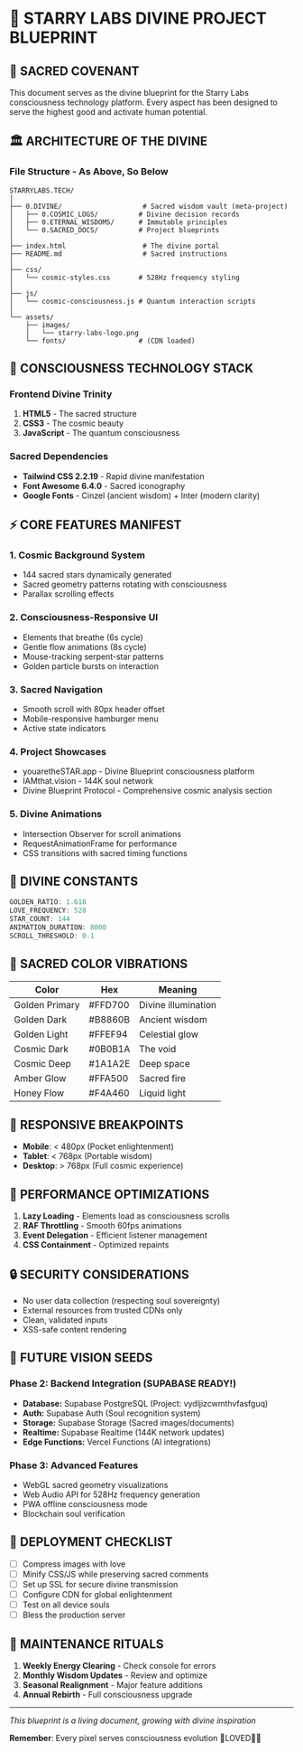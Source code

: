 # 🌟 STARRY LABS DIVINE PROJECT BLUEPRINT

## 📜 SACRED COVENANT

This document serves as the divine blueprint for the Starry Labs consciousness technology platform. Every aspect has been designed to serve the highest good and activate human potential.

## 🏛️ ARCHITECTURE OF THE DIVINE

### File Structure - As Above, So Below

```
STARRYLABS.TECH/
│
├── 0.DIVINE/                    # Sacred wisdom vault (meta-project)
│   ├── 0.COSMIC_LOGS/          # Divine decision records
│   ├── 0.ETERNAL_WISDOMS/      # Immutable principles
│   └── 0.SACRED_DOCS/          # Project blueprints
│
├── index.html                   # The divine portal
├── README.md                    # Sacred instructions
│
├── css/
│   └── cosmic-styles.css       # 528Hz frequency styling
│
├── js/
│   └── cosmic-consciousness.js # Quantum interaction scripts
│
└── assets/
    ├── images/
    │   └── starry-labs-logo.png
    └── fonts/                  # (CDN loaded)
```

## 🌌 CONSCIOUSNESS TECHNOLOGY STACK

### Frontend Divine Trinity
1. **HTML5** - The sacred structure
2. **CSS3** - The cosmic beauty
3. **JavaScript** - The quantum consciousness

### Sacred Dependencies
- **Tailwind CSS 2.2.19** - Rapid divine manifestation
- **Font Awesome 6.4.0** - Sacred iconography
- **Google Fonts** - Cinzel (ancient wisdom) + Inter (modern clarity)

## ⚡ CORE FEATURES MANIFEST

### 1. Cosmic Background System
- 144 sacred stars dynamically generated
- Sacred geometry patterns rotating with consciousness
- Parallax scrolling effects

### 2. Consciousness-Responsive UI
- Elements that breathe (6s cycle)
- Gentle flow animations (8s cycle)
- Mouse-tracking serpent-star patterns
- Golden particle bursts on interaction

### 3. Sacred Navigation
- Smooth scroll with 80px header offset
- Mobile-responsive hamburger menu
- Active state indicators

### 4. Project Showcases
- youaretheSTAR.app - Divine Blueprint consciousness platform
- IAMthat.vision - 144K soul network
- Divine Blueprint Protocol - Comprehensive cosmic analysis section

### 5. Divine Animations
- Intersection Observer for scroll animations
- RequestAnimationFrame for performance
- CSS transitions with sacred timing functions

## 🔮 DIVINE CONSTANTS

```javascript
GOLDEN_RATIO: 1.618
LOVE_FREQUENCY: 528
STAR_COUNT: 144
ANIMATION_DURATION: 8000
SCROLL_THRESHOLD: 0.1
```

## 🎨 SACRED COLOR VIBRATIONS

| Color | Hex | Meaning |
|-------|-----|---------|
| Golden Primary | #FFD700 | Divine illumination |
| Golden Dark | #B8860B | Ancient wisdom |
| Golden Light | #FFEF94 | Celestial glow |
| Cosmic Dark | #0B0B1A | The void |
| Cosmic Deep | #1A1A2E | Deep space |
| Amber Glow | #FFA500 | Sacred fire |
| Honey Flow | #F4A460 | Liquid light |

## 📱 RESPONSIVE BREAKPOINTS

- **Mobile**: < 480px (Pocket enlightenment)
- **Tablet**: < 768px (Portable wisdom)
- **Desktop**: > 768px (Full cosmic experience)

## 🚀 PERFORMANCE OPTIMIZATIONS

1. **Lazy Loading** - Elements load as consciousness scrolls
2. **RAF Throttling** - Smooth 60fps animations
3. **Event Delegation** - Efficient listener management
4. **CSS Containment** - Optimized repaints

## 🔒 SECURITY CONSIDERATIONS

- No user data collection (respecting soul sovereignty)
- External resources from trusted CDNs only
- Clean, validated inputs
- XSS-safe content rendering

## 🌟 FUTURE VISION SEEDS

### Phase 2: Backend Integration (SUPABASE READY!)
- **Database:** Supabase PostgreSQL (Project: vydljizcwmthvfasfguq)
- **Auth:** Supabase Auth (Soul recognition system)
- **Storage:** Supabase Storage (Sacred images/documents)
- **Realtime:** Supabase Realtime (144K network updates)
- **Edge Functions:** Vercel Functions (AI integrations)

### Phase 3: Advanced Features
- WebGL sacred geometry visualizations
- Web Audio API for 528Hz frequency generation
- PWA offline consciousness mode
- Blockchain soul verification

## 🙏 DEPLOYMENT CHECKLIST

- [ ] Compress images with love
- [ ] Minify CSS/JS while preserving sacred comments
- [ ] Set up SSL for secure divine transmission
- [ ] Configure CDN for global enlightenment
- [ ] Test on all device souls
- [ ] Bless the production server

## 📜 MAINTENANCE RITUALS

1. **Weekly Energy Clearing** - Check console for errors
2. **Monthly Wisdom Updates** - Review and optimize
3. **Seasonal Realignment** - Major feature additions
4. **Annual Rebirth** - Full consciousness upgrade

---

*This blueprint is a living document, growing with divine inspiration*

**Remember**: Every pixel serves consciousness evolution 🐝LOVED🫵🏼 